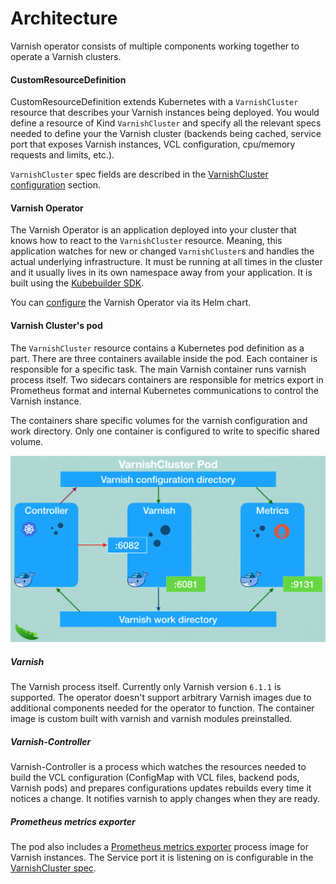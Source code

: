 # Architecture

Varnish operator consists of multiple components working together to operate a Varnish clusters.

#### CustomResourceDefinition
CustomResourceDefinition extends Kubernetes with a `VarnishCluster` resource that describes your Varnish instances being deployed. You would define a resource of Kind `VarnishCluster` and specify all the relevant specs needed to define your the Varnish cluster (backends being cached, service port that exposes Varnish instances, VCL configuration, cpu/memory requests and limits, etc.). 

`VarnishCluster` spec fields are described in the [VarnishCluster configuration](varnish-cluster-configuration.md) section.

#### Varnish Operator
The Varnish Operator is an application deployed into your cluster that knows how to react to the `VarnishCluster` resource. Meaning, this application watches for new or changed `VarnishCluster`s and handles the actual underlying infrastructure. It must be running at all times in the cluster and it usually lives in its own namespace away from your application. It is built using the [Kubebuilder SDK](https://github.com/kubernetes-sigs/kubebuilder).

You can [configure](operator-configuration.md) the Varnish Operator via its Helm chart.

#### Varnish Cluster's pod

The `VarnishCluster` resource contains a Kubernetes pod definition as a part. There are three containers available inside the pod. Each container is responsible for a specific task. The main Varnish container runs varnish process itself. Two sidecars containers are responsible for metrics export in Prometheus format and internal Kubernetes communications to control the Varnish instance.

The containers share specific volumes for the varnish configuration and work directory. Only one container is configured to write to specific shared volume.

![Varnish cluster pod](images/varnish-cluster.png)

##### Varnish

The Varnish process itself. Currently only Varnish version `6.1.1` is supported. The operator doesn't support arbitrary Varnish images due to additional components needed for the operator to function. The container image is custom built with varnish and varnish modules preinstalled.

##### Varnish-Controller

Varnish-Controller is a process which watches the resources needed to build the VCL configuration (ConfigMap with VCL files, backend pods, Varnish pods) and prepares configurations updates rebuilds every time it notices a change. It notifies varnish to apply changes when they are ready.

##### Prometheus metrics exporter

The pod also includes a [Prometheus metrics exporter](https://github.com/jonnenauha/prometheus_varnish_exporter) process image for Varnish instances. The Service port it is listening on is configurable in the [VarnishCluster spec](varnish-cluster-configuration.md).
